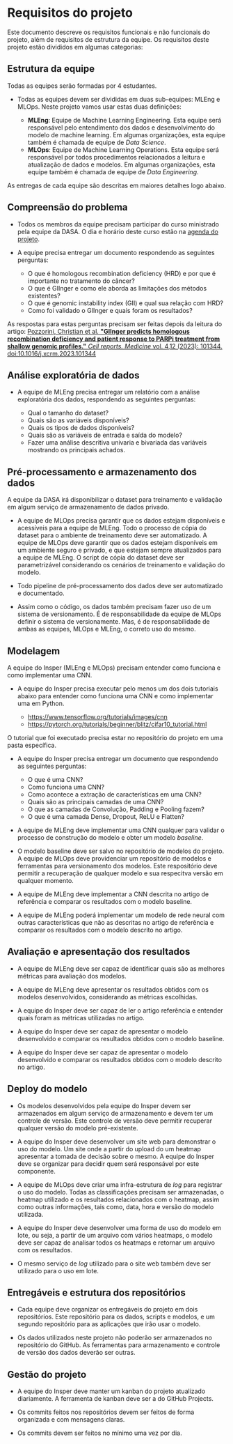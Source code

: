 # Requisitos do projeto

Este documento descreve os requisitos funcionais e não funcionais do projeto, além de requisitos de estrutura da equipe. Os requisitos deste projeto estão divididos em algumas categorias: 

## Estrutura da equipe

Todas as equipes serão formadas por 4 estudantes. 

* Todas as equipes devem ser divididas em duas sub-equipes: MLEng e MLOps. Neste projeto vamos usar estas duas definições: 

    * **MLEng**: Equipe de Machine Learning Engineering. Esta equipe será responsável pelo entendimento dos dados e desenvolvimento do modelo de machine learning. Em algumas organizações, esta equipe também é chamada de equipe de *Data Science*.
    * **MLOps**: Equipe de Machine Learning Operations. Esta equipe será responsável por todos procedimentos relacionados a leitura e atualização de dados e modelos. Em algumas organizações, esta equipe também é chamada de equipe de *Data Engineering*.

As entregas de cada equipe são descritas em maiores detalhes logo abaixo.  

## Compreensão do problema

* Todos os membros da equipe precisam participar do curso ministrado pela equipe da DASA. O dia e horário deste curso estão na [agenda do projeto](./agenda.md).

* A equipe precisa entregar um documento respondendo as seguintes perguntas:  
    
    - O que é homologous recombination deficiency (HRD) e por que é importante no tratamento do câncer?
    - O que é GIInger e como ele aborda as limitações dos métodos existentes?
    - O que é genomic instability index (GII) e qual sua relação com HRD?
    - Como foi validado o GIInger e quais foram os resultados?

As respostas para estas perguntas precisam ser feitas depois da leitura do artigo: [Pozzorini, Christian et al. **"GIInger predicts homologous recombination deficiency and patient response to PARPi treatment from shallow genomic profiles."** *Cell reports. Medicine* vol. 4,12 (2023): 101344. doi:10.1016/j.xcrm.2023.101344](./referencias/gIInger_paper.pdf)

## Análise exploratória de dados

* A equipe de MLEng precisa entregar um relatório com a análise exploratória dos dados, respondendo as seguintes perguntas:

    - Qual o tamanho do dataset?
    - Quais são as variáveis disponíveis?
    - Quais os tipos de dados disponíveis?
    - Quais são as variáveis de entrada e saída do modelo?
    - Fazer uma análise descritiva univaria e bivariada das variáveis mostrando os principais achados. 

## Pré-processamento e armazenamento dos dados

A equipe da DASA irá disponibilizar o dataset para treinamento e validação em algum serviço de armazenamento de dados privado.

* A equipe de MLOps precisa garantir que os dados estejam disponíveis e acessíveis para a equipe de MLEng. Todo o processo de cópia do dataset para o ambiente de treinamento deve ser automatizado. A equipe de MLOps deve garantir que os dados estejam disponíveis em um ambiente seguro e privado, e que estejam sempre atualizados para a equipe de MLEng. O script de cópia do dataset deve ser parametrizável considerando os cenários de treinamento e validação do modelo. 

* Todo pipeline de pré-processamento dos dados deve ser automatizado e documentado.

* Assim como o código, os dados também precisam fazer uso de um sistema de versionamento. É de responsabilidade da equipe de MLOps definir o sistema de versionamente. Mas, é de responsabilidade de ambas as equipes, MLOps e MLEng, o correto uso do mesmo.

## Modelagem

A equipe do Insper (MLEng e MLOps) precisam entender como funciona e como implementar uma CNN. 

* A equipe do Insper precisa executar pelo menos um dos dois tutoriais abaixo para entender como funciona uma CNN e como implementar uma em Python.

    * https://www.tensorflow.org/tutorials/images/cnn
    * https://pytorch.org/tutorials/beginner/blitz/cifar10_tutorial.html

O tutorial que foi executado precisa estar no repositório do projeto em uma pasta específica. 

* A equipe do Insper precisa entregar um documento que respondendo as seguintes perguntas:

    - O que é uma CNN?
    - Como funciona uma CNN?
    - Como acontece a extração de características em uma CNN?
    - Quais são as principais camadas de uma CNN?
    - O que as camadas de Convolução, Padding e Pooling fazem?
    - O que é uma camada Dense, Dropout, ReLU e Flatten?

* A equipe de MLEng deve implementar uma CNN qualquer para validar o processo de construção do modelo e obter um modelo *baseline*. 

* O modelo baseline deve ser salvo no repositório de modelos do projeto. A equipe de MLOps deve providenciar um repositório de modelos e ferramentas para versionamento dos modelos. Este respositório deve permitir a recuperação de qualquer modelo e sua respecitva versão em qualquer momento.

* A equipe de MLEng deve implementar a CNN descrita no artigo de referência e comparar os resultados com o modelo baseline. 

* A equipe de MLEng poderá implementar um modelo de rede neural com outras características que não as descritas no artigo de referência e comparar os resultados com o modelo descrito no artigo.

## Avaliação e apresentação dos resultados

* A equipe de MLEng deve ser capaz de identificar quais são as melhores métricas para avaliação dos modelos.

* A equipe de MLEng deve apresentar os resultados obtidos com os modelos desenvolvidos, considerando as métricas escolhidas.

* A equipe do Insper deve ser capaz de ler o artigo referência e entender quais foram as métricas utilizadas no artigo. 

* A equipe do Insper deve ser capaz de apresentar o modelo desenvolvido e comparar os resultados obtidos com o modelo baseline.

* A equipe do Insper deve ser capaz de apresentar o modelo desenvolvido e comparar os resultados obtidos com o modelo descrito no artigo.  

## Deploy do modelo

* Os modelos desenvolvidos pela equipe do Insper devem ser armazenados em algum serviço de armazenamento e devem ter um controle de versão. Este controle de versão deve permitir recuperar qualquer versão do modelo pré-existente. 

* A equipe do Insper deve desenvolver um site web para demonstrar o uso do modelo. Um site onde a partir do upload do um heatmap apresentar a tomada de decisão sobre o mesmo. A equipe do Insper deve se organizar para decidir quem será responsável por este componente. 

* A equipe de MLOps deve criar uma infra-estrutura de *log* para registrar o uso do modelo. Todas as classificações precisam ser armazenadas, o heatmap utilizado e os resultados relacionados com o heatmap, assim como outras informações, tais como, data, hora e versão do modelo utilizada. 

* A equipe do Insper deve desenvolver uma forma de uso do modelo em lote, ou seja, a partir de um arquivo com vários heatmaps, o modelo deve ser capaz de analisar todos os heatmaps e retornar um arquivo com os resultados.

* O mesmo serviço de *log* utilizado para o site web também deve ser utilizado para o uso em lote.

## Entregáveis e estrutura dos repositórios

* Cada equipe deve organizar os entregáveis do projeto em dois repositórios. Este repositório para os dados, scripts e modelos, e um segundo repositório para as aplicações que irão usar o modelo. 

* Os dados utilizados neste projeto não poderão ser armazenados no repositório do GitHub. As ferramentas para armazenamento e controle de versão dos dados deverão ser outras. 

## Gestão do projeto

* A equipe do Insper deve manter um kanban do projeto atualizado diariamente. A ferramenta de kanban deve ser a do GitHub Projects. 

* Os commits feitos nos repositórios devem ser feitos de forma organizada e com mensagens claras. 

* Os commits devem ser feitos no mínimo uma vez por dia. 
